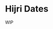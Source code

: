 # Hijri Dates

WIP

<!-- https://cldr.unicode.org/development/development-process/design-proposals/islamic-calendar-types -->
<!-- https://developer.mozilla.org/en-US/docs/Web/JavaScript/Reference/Global_Objects/Intl/DateTimeFormat/DateTimeFormat#parameters -->
